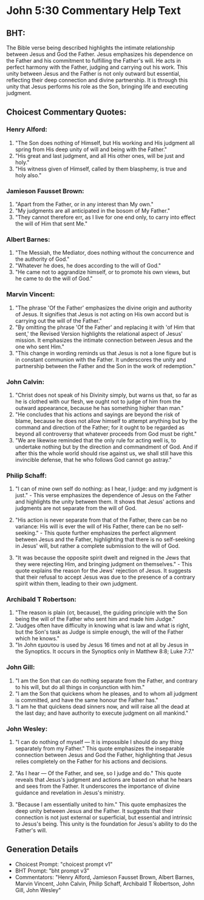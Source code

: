 # John 5:30 Commentary Help Text

## BHT:
The Bible verse being described highlights the intimate relationship between Jesus and God the Father. Jesus emphasizes his dependence on the Father and his commitment to fulfilling the Father's will. He acts in perfect harmony with the Father, judging and carrying out his work. This unity between Jesus and the Father is not only outward but essential, reflecting their deep connection and divine partnership. It is through this unity that Jesus performs his role as the Son, bringing life and executing judgment.

## Choicest Commentary Quotes:
### Henry Alford:
1. "The Son does nothing of Himself, but His working and His judgment all spring from His deep unity of will and being with the Father."
2. "His great and last judgment, and all His other ones, will be just and holy."
3. "His witness given of Himself, called by them blasphemy, is true and holy also."

### Jamieson Fausset Brown:
1. "Apart from the Father, or in any interest than My own."
2. "My judgments are all anticipated in the bosom of My Father."
3. "They cannot therefore err, as I live for one end only, to carry into effect the will of Him that sent Me."

### Albert Barnes:
1. "The Messiah, the Mediator, does nothing without the concurrence and the authority of God."
2. "Whatever he does, he does according to the will of God."
3. "He came not to aggrandize himself, or to promote his own views, but he came to do the will of God."

### Marvin Vincent:
1. "The phrase 'Of the Father' emphasizes the divine origin and authority of Jesus. It signifies that Jesus is not acting on His own accord but is carrying out the will of the Father."
2. "By omitting the phrase 'Of the Father' and replacing it with 'of Him that sent,' the Revised Version highlights the relational aspect of Jesus' mission. It emphasizes the intimate connection between Jesus and the one who sent Him."
3. "This change in wording reminds us that Jesus is not a lone figure but is in constant communion with the Father. It underscores the unity and partnership between the Father and the Son in the work of redemption."

### John Calvin:
1. "Christ does not speak of his Divinity simply, but warns us that, so far as he is clothed with our flesh, we ought not to judge of him from the outward appearance, because he has something higher than man."
2. "He concludes that his actions and sayings are beyond the risk of blame, because he does not allow himself to attempt anything but by the command and direction of the Father; for it ought to be regarded as beyond all controversy that whatever proceeds from God must be right."
3. "We are likewise reminded that the only rule for acting well is, to undertake nothing but by the direction and commandment of God. And if after this the whole world should rise against us, we shall still have this invincible defense, that he who follows God cannot go astray."

### Philip Schaff:
1. "I can of mine own self do nothing: as I hear, I judge: and my judgment is just." - This verse emphasizes the dependence of Jesus on the Father and highlights the unity between them. It shows that Jesus' actions and judgments are not separate from the will of God.

2. "His action is never separate from that of the Father, there can be no variance: His will is ever the will of His Father, there can be no self-seeking." - This quote further emphasizes the perfect alignment between Jesus and the Father, highlighting that there is no self-seeking in Jesus' will, but rather a complete submission to the will of God.

3. "It was because the opposite spirit dwelt and reigned in the Jews that they were rejecting Him, and bringing judgment on themselves." - This quote explains the reason for the Jews' rejection of Jesus. It suggests that their refusal to accept Jesus was due to the presence of a contrary spirit within them, leading to their own judgment.

### Archibald T Robertson:
1. "The reason is plain (οτ, because), the guiding principle with the Son being the will of the Father who sent him and made him Judge." 
2. "Judges often have difficulty in knowing what is law and what is right, but the Son's task as Judge is simple enough, the will of the Father which he knows." 
3. "In John εμαυτου is used by Jesus 16 times and not at all by Jesus in the Synoptics. It occurs in the Synoptics only in Matthew 8:8; Luke 7:7."

### John Gill:
1. "I am the Son that can do nothing separate from the Father, and contrary to his will, but do all things in conjunction with him."
2. "I am the Son that quickens whom he pleases, and to whom all judgment is committed, and have the same honour the Father has."
3. "I am he that quickens dead sinners now, and will raise all the dead at the last day; and have authority to execute judgment on all mankind."

### John Wesley:
1. "I can do nothing of myself — It is impossible I should do any thing separately from my Father." This quote emphasizes the inseparable connection between Jesus and God the Father, highlighting that Jesus relies completely on the Father for his actions and decisions.

2. "As I hear — Of the Father, and see, so I judge and do." This quote reveals that Jesus's judgment and actions are based on what he hears and sees from the Father. It underscores the importance of divine guidance and revelation in Jesus's ministry.

3. "Because I am essentially united to him." This quote emphasizes the deep unity between Jesus and the Father. It suggests that their connection is not just external or superficial, but essential and intrinsic to Jesus's being. This unity is the foundation for Jesus's ability to do the Father's will.


## Generation Details
- Choicest Prompt: "choicest prompt v1"
- BHT Prompt: "bht prompt v3"
- Commentators: "Henry Alford, Jamieson Fausset Brown, Albert Barnes, Marvin Vincent, John Calvin, Philip Schaff, Archibald T Robertson, John Gill, John Wesley"
